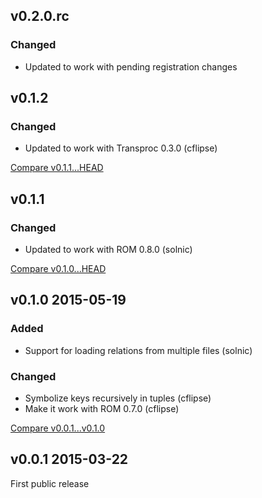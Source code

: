 ## v0.2.0.rc

### Changed

* Updated to work with pending registration changes

## v0.1.2

### Changed

* Updated to work with Transproc 0.3.0 (cflipse)

[Compare v0.1.1...HEAD](https://github.com/rom-rb/rom-yaml/compare/v0.1.1...HEAD)

## v0.1.1

### Changed

* Updated to work with ROM 0.8.0 (solnic)

[Compare v0.1.0...HEAD](https://github.com/rom-rb/rom-yaml/compare/v0.1.0...HEAD)

## v0.1.0 2015-05-19

### Added

* Support for loading relations from multiple files (solnic)

### Changed

* Symbolize keys recursively in tuples (cflipse)
* Make it work with ROM 0.7.0 (cflipse)

[Compare v0.0.1...v0.1.0](https://github.com/rom-rb/rom-yaml/compare/v0.0.1...v0.1.0)

## v0.0.1 2015-03-22

First public release
